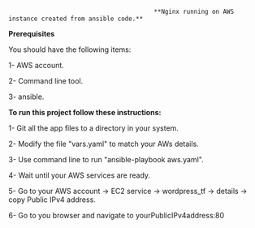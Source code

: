                                             **Nginx running on AWS instance created from ansible code.**


**Prerequisites**


You should have the following items:



1- AWS account.


2- Command line tool.


3- ansible.


**To run this project follow these instructions:**


1- Git all the app files to a directory in your system.


2- Modify the file "vars.yaml" to match your AWs details.


3- Use command line to run "ansible-playbook aws.yaml".


4- Wait until your AWS services are ready.


5- Go to your AWS account -> EC2 service -> wordpress_tf -> details -> copy Public IPv4 address.


6- Go to you browser and navigate to yourPublicIPv4address:80









  
